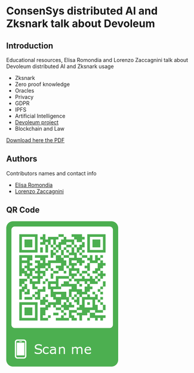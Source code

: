 # ConsenSys distributed AI and Zksnark talk about Devoleum

## Introduction
Educational resources, Elisa Romondia and Lorenzo Zaccagnini talk about Devoleum distributed AI and Zksnark usage

* Zksnark
* Zero proof knowledge
* Oracles
* Privacy
* GDPR
* IPFS
* Artificial Intelligence 
* [Devoleum project](https://www.devoleum.com/)
* Blockchain and Law

[Download here the PDF](https://github.com/LorenzoZaccagnini/consensys-zksnark-talk-devoleum/blob/master/consensys-zksnark-talk-devoleum.pdf)

## Authors
Contributors names and contact info

* [Elisa Romondia](https://www.linkedin.com/in/elisa-romondia/)
* [Lorenzo Zaccagnini](https://www.linkedin.com/in/lorenzo-zaccagnini/)

## QR Code

![QRCODE_consensys](https://github.com/LorenzoZaccagnini/consensys-zksnark-talk-devoleum/blob/master/qrcode.png)
